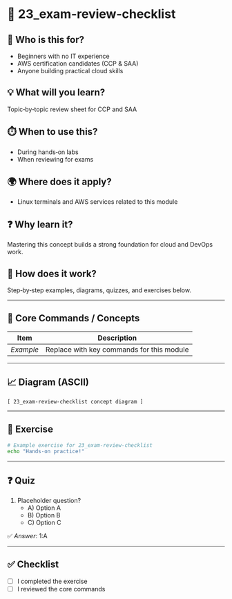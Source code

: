 # 📁 23_exam-review-checklist

## 🧭 Who is this for?
- Beginners with no IT experience
- AWS certification candidates (CCP & SAA)
- Anyone building practical cloud skills

## 💡 What will you learn?
Topic‑by‑topic review sheet for CCP and SAA

## ⏱️ When to use this?
- During hands‑on labs
- When reviewing for exams

## 🌍 Where does it apply?
- Linux terminals and AWS services related to this module

## ❓ Why learn it?
Mastering this concept builds a strong foundation for cloud and DevOps work.

## 🔧 How does it work?
Step‑by‑step examples, diagrams, quizzes, and exercises below.

---

## 🔄 Core Commands / Concepts
| Item | Description |
|------|-------------|
| *Example* | Replace with key commands for this module |

---

## 📈 Diagram (ASCII)
```
[ 23_exam-review-checklist concept diagram ]
```

---

## 📝 Exercise
```bash
# Example exercise for 23_exam-review-checklist
echo "Hands‑on practice!"
```

---

## ❓ Quiz
1. Placeholder question?  
   - A) Option A  
   - B) Option B  
   - C) Option C

✅ *Answer*: 1:A

---

## ✅ Checklist
- [ ] I completed the exercise
- [ ] I reviewed the core commands
